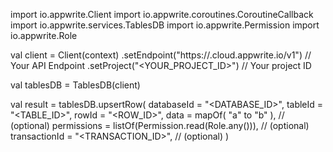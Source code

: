 import io.appwrite.Client
import io.appwrite.coroutines.CoroutineCallback
import io.appwrite.services.TablesDB
import io.appwrite.Permission
import io.appwrite.Role

val client = Client(context)
    .setEndpoint("https://<REGION>.cloud.appwrite.io/v1") // Your API Endpoint
    .setProject("<YOUR_PROJECT_ID>") // Your project ID

val tablesDB = TablesDB(client)

val result = tablesDB.upsertRow(
    databaseId = "<DATABASE_ID>", 
    tableId = "<TABLE_ID>", 
    rowId = "<ROW_ID>", 
    data = mapOf( "a" to "b" ), // (optional)
    permissions = listOf(Permission.read(Role.any())), // (optional)
    transactionId = "<TRANSACTION_ID>", // (optional)
)